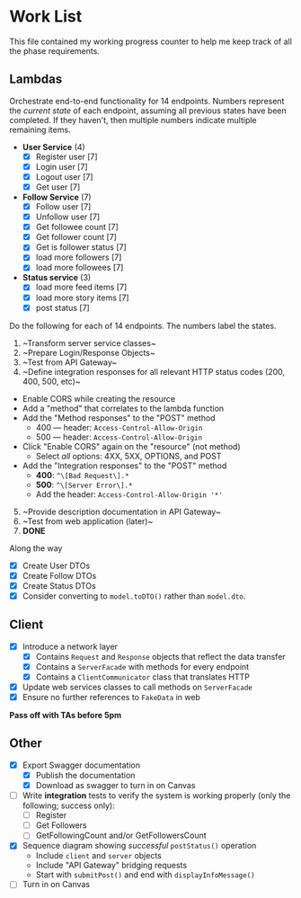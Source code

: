 # Work List

This file contained my working progress counter to help me keep track of all the phase requirements.

## Lambdas

Orchestrate end-to-end functionality for 14 endpoints. Numbers represent the _current state_ of each endpoint, assuming all previous states have been completed. If they haven't, then multiple numbers indicate multiple remaining items.
* **User Service** (4)
  - [x] Register user [7]
  - [x] Login user [7]
  - [x] Logout user [7]
  - [x] Get user [7]
* **Follow Service** (7)
  - [x] Follow user [7]
  - [x] Unfollow user [7]
  - [x] Get followee count [7]
  - [x] Get follower count [7]
  - [x] Get is follower status [7]
  - [x] load more followers [7]
  - [x] load more followees [7]
* **Status service** (3)
  - [x] load more feed items [7]
  - [x] load more story items [7]
  - [x] post status [7]

Do the following for each of 14 endpoints. The numbers label the states.
1. ~Transform server service classes~
2. ~Prepare Login/Response Objects~
3. ~Test from API Gateway~
4. ~Define integration responses for all relevant HTTP status codes (200, 400, 500, etc)~
  * Enable CORS while creating the resource
  * Add a "method" that correlates to the lambda function
  * Add the "Method responses" to the "POST" method
    * 400 — header: `Access-Control-Allow-Origin`
    * 500 — header: `Access-Control-Allow-Origin`
  * Click "Enable CORS" again on the "resource" (not method)
    * Select _all_ options: 4XX, 5XX, OPTIONS, and POST
  * Add the "Integration responses" to the "POST" method
    * **400**: `^\[Bad Request\].*`
    * **500**: `^\[Server Error\].*`
    * Add the header: `Access-Control-Allow-Origin '*'`
5. ~Provide description documentation in API Gateway~
6. ~Test from web application (later)~
7. **DONE**

Along the way
- [x] Create User DTOs
- [x] Create Follow DTOs
- [x] Create Status DTOs
- [x] Consider converting to `model.toDTO()` rather than `model.dto`.

## Client
- [x] Introduce a network layer
  - [x] Contains `Request` and `Response` objects that reflect the data transfer
  - [x] Contains a `ServerFacade` with methods for every endpoint
  - [x] Contains a `ClientCommunicator` class that translates HTTP
- [x] Update web services classes to call methods on `ServerFacade`
- [x] Ensure no further references to `FakeData` in web

**Pass off with TAs before 5pm**

## Other
- [x] Export Swagger documentation
  - [x] Publish the documentation
  - [x] Download as swagger to turn in on Canvas
- [ ] Write **integration** tests to verify the system is working properly (only the following; success only):
  - [ ] Register
  - [ ] Get Followers
  - [ ] GetFollowingCount and/or GetFollowersCount
- [x] Sequence diagram showing _successful_ `postStatus()` operation
  * Include `client` and `server` objects
  * Include "API Gateway" bridging requests
  * Start with `submitPost()` and end with `displayInfoMessage()`
- [ ] Turn in on Canvas
